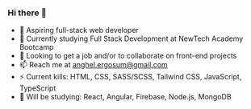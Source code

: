 ### Hi there 👋



- 🔭 Aspiring full-stack web developer
- 🌱 Currently studying Full Stack Development at NewTech Academy Bootcamp
- 👯 Looking to get a job and/or to collaborate on front-end projects
- 📫 Reach me at anghel.ergosum@gmail.com
- ⚡ Current kills: HTML, CSS, SASS/SCSS, Tailwind CSS, JavaScript, TypeScript
- 🤔 Will be studying: React, Angular, Firebase, Node.js, MongoDB
